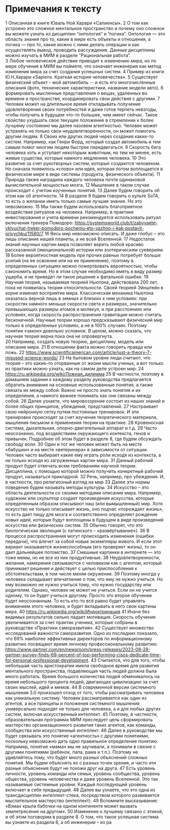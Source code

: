 # Примечания к тексту

1 Описанная в книге Юваль Ной Харари «Сапиенсы».
2 О том как устроено это сложное ментальное пространство и почему оно сложное вы можете узнать из дисциплин “онтология” и “логика”. Онтология — это область знания про то, какие в мире есть объекты и отношения, а логика — про то, какие можно с ними делать операции и как осуществлять вывод, проводить рассуждения. Данные дисциплины можно изучать в МИМ в разделе “Рациональная работа”.      
3 Любое человеческое действие приводит к изменению мира, но по мере обучения в МИМ вы поймете, что означает инженерия как метод изменения мира за счет создания успешных систем. 
4 Пример из книги Ю.Н.Харари «Sapiens. Краткая история человечества».
5 Существует физический объект – мой автомобиль -- и есть его многочисленные описания (фото, технические характеристики, название модели авто).
6 формировать мысленные представления о вещах, удаленных во времени и пространстве, координировать свои действия с другими.
7 Человек может на длительное время откладывать получение удовлетворения своих потребностей и даже готов терпеть невзгоды, чтобы получить в будущем что-то большее, чем имеет сейчас. Такое свойство ухудшать свое текущее положение в стремлении к более лучшему состоянию мы далее назовем агентностью. Человек может устранять не только свои неудовлетворенности, он может помогать другим людям. 
8 Своих или других людей через создания каких-то систем. Например, как Генри Форд, который создал автомобиль и тем самым помог многим людям быстрее передвигаться. 
9 Скорость бега человека хоть и уступает некоторым животным, но тем не менее, есть живые существа, которые намного медленнее человека. 
10 Это развитие за счет рукотворных систем, которые создаются человеком. Но сначала появилось «слово» или идея, которая потом воплощается в физическом мире в виде системы (продукта, физического объекта). 
11 Природа также наградила каждого человека почти одинаковой вычислительной мощностью мозга. 
12 Мышление в таком случае происходит с учетом изученных понятий. 
13 Далее будем говорить об этом как об агентности. 
14 В разделе 9 будем говорить о культе SoTA, то есть о желании иметь только самые лучшие знания. Но это невозможно. 
15 Мы также будем использовать благоприятное воздействие ритуалов на человека. Например, в практике инвестирования и учета времени рекомендуется использовать ритуал включения трекера Помодоро: https://systemsworld.club/t/zabyvaete-vklyuchat-treker-pomodoro-pochemu-eto-vazhno-i-kak-postavit-privychku/11580/7
16 Весь мир невозможно описать. И даже глобус – это лишь описание нашей планеты, а не всей Вселенной. 
17 Недостаток знаний научных картин мира позволяет верить любой красиво рассказанной (эмоциональной) истории или эзотерическим суевериям.
18 Более вероятностная модель при прочих равных потребует больше усилий (на ее освоение или на ее применение), поэтому в определенных ситуациях можно пожертвовать вероятностью, чтобы сэкономить время. Но в этом случае необходимо иметь в виду размер ущерба, и не приведет ли такое решение к фатальной ошибке. 
19 Научная теория, называемая теорией Ньютона, действовала 200 лет, пока не появилась теория относительности. Своей теорией Эйнштейн в корне изменил восприятие мира. Классическая механика Ньютона оказалась верной лишь в земных и близких к ним условиях: при скоростях намного меньше скорости света и размерах, значительно превышающих размеры атомов и молекул, и при расстояниях или условиях, когда скорость распространения гравитации можно считать бесконечной. Научные теории хорошо предсказывают физический мир только в определенных условиях, а не в 100% случаях. Поэтому понятие «закон» довольно условное. В целом, можно сказать, что научная теория верна пока она не опровергнута.  
20 Например, создать новую теорию, дисциплину, модель или описание мира.
21 В отношении факта можно говорить правда или ложь. 
22 https://www.scientificamerican.com/article/just-a-theory-7-misused-science-words/
23 На бытовом уровне люди считают, что теория – это какие-то оторванные от жизни мысли ученых, а вот только из практики можно узнать, как на самом деле устроен мир. 
24 https://ru.wikipedia.org/wiki/Ложная_дилемма
25 В частности, поэтому в домашнем задании к каждому разделу руководства предлагается обратить внимание на основные использованные понятия, а также связать их между собой. Важно не просто знать понятия и их определения, а намного важнее понимать как они связаны между собой. 
26 Далее узнаете, что мировоззрение состоит из наших знаний и более общих принципов, убеждений, представлений.
27 Настраивает свою нейронную сетку путем постоянных тренировок. И эти тренировки происходят за счет изучения теоретического материала, мышления письмом и применения теории на практике. 
28 Кровеносная система, дыхательная, опорно-двигательный аппарат и т.д.
29 Часто неосознанно, под воздействием окружающего контекста, генов и привычек. Подробнее об этом будет в разделе 8, где будем обсуждать свободу воли. 
30 Один и тот же человек может быть на месте «бабушки» и на месте «ветеринара» в зависимости от ситуации. Человек часто выбирает какие ему играть роли исходя из контекста, а не только исходя из загруженных картин мира. 
31 Данный рабочий продукт будет отвечать всем требованиям научной теории. Дисциплина, с помощью которой можно получить конкретный рабочий продукт, называться прикладной.
32 Речь, например, про убеждения. И, в частности, про религиозный взгляд на мир
33 Далее эти нормы поведения будем называть методы культуры. 
34 Искусство – это область деятельности со своими методами описания мира. Например, художник или скульптор создает произведения искусства, которые определенным образом описывают наш (или вымышленный) мир. Хотя искусство не только описывает жизнь, оно подчас «порождает жизнь», то есть дает пищу для мозга и соответственно определяет рождение новых идей, которые будут воплощены в будущем в виде произведений искусства или физических систем.
35 Обычно говорят, что это биологическая эволюция (с латинского – «развёртывание»).
36 В процессе распространения могут происходить изменения (ошибки передачи), что влечет за собой новые экземпляры живого. И если этот вариант оказывается жизнеспособным (его проверяет жизнь), то он дает дальнейшее потомство.
37 Смешные картинки в интернете — это тоже мемы, но не все из них продуктивные.
38 Неудовлетворенности, желания, намерения связываются с человеком как с агентом, который принимает решения и действует с целью приспособления к обстоятельствам, в том числе меняя окружение. 
39 Поэтому иногда у человека складывает впечатление о том, что ему не нужно учиться. Но ему возможно не нужно учиться тому, что нужно государству или родителям. Однако, человек не может не учиться. Если он не учится одному, то он будет учиться другому. Просто это второе обучение будет неосознанным. То есть кто-то всё равно будет управлять вниманием этого человека, и будет вкладывать в него свои картины мира.
40 https://ru.wikipedia.org/wiki/Индоктринация
41 Иначе без видимых результатов сильно падает мотивация. Скорость обучения увеличивается за счет практик ученика, которые собраны в руководстве «Практики саморазвития». 
42 Существует множество исследований важности саморазвития. Одно из последних показало, что 69% наиболее эффективных директоров по информационному развитию посвящают время личному профессиональному развитию: https://www.gartner.com/en/newsroom/press-releases/2023-08-28-gartner-survey-finds-69-percent-of-top-performing-cisos-dedicate-time-for-personal-professional-development.
43 Считается, что для того, чтобы небольшая часть аристократии имела свободное время для развития ментального пространства, подавляющая часть людей должна была много работать. Время большого количества людей обменивалось на время небольшого процента людей, двигающих цивилизацию за счет своих мыслей, идей и мемов. 
44 В современной версии системного мышления 3.0 произошел отход от того, чтобы рассматривать человека как уникальную систему. Человек рассматривается как один из агентов, а все принципы и положения системного мышления универсально подходят не только для человека, а и для любых других систем, включая искусственный интеллект. 
45 Поэтому, в частности, образовательная программа МИМ преследует цель сформировать мастерство организационного развития таких агентов, как команды, сообщества или искусственный интеллект. 
46 Далее в руководстве мы будет связывать это понятие «агентность» с другими понятиями, поскольку невозможно дать одно правильное определение понятию. Например, понятие «мама» мы не заучивали, а понимали в связке с другими понятиями (ребенок, папа, рама и т.п.). Поэтому не удивляйтесь тому, что будет много разных объяснений сложных понятий. Мы будем объяснять их с разных точек зрения, и часто эти разные объяснения будут не похожи друг на друга. 
47 Есть уровень личности, уровень команды или семьи, уровень сообщества, уровень общества, уровень человечества и даже уровень Вселенной. Это так называемые системные уровни. Каждый последующий уровень включает в себя предыдущий. 
48 Далее вы узнаете, что это одна из трансдисциплин интеллект-стека, посредством которого развивается мыслительное мастерство (интеллект). 
49 Вспомните высказывание: «Взмах крыла бабочки на одном континенте может вызвать землетрясение на другом».
50 Изменение к лучшему связано с этикой, и об этом поговорим в разделе 8. О том, что такое успешная система вы узнаете из раздела 6, а об инженерии – из ра
